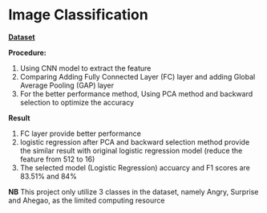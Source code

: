 # Image Classification

[**Dataset**](https://www.kaggle.com/datasets/sujaykapadnis/emotion-recognition-dataset/data?select=dataset)

**Procedure:**
  1. Using CNN model to extract the feature
  2. Comparing Adding Fully Connected Layer (FC) layer and adding Global Average Pooling (GAP) layer
  3. For the better performance method, Using PCA method and backward selection to optimize the accuracy

**Result**
  1. FC layer provide better performance
  2. logistic regression after PCA and backward selection method provide the similar result with original logistic regression model (reduce the feature from 512 to 16)
  3. The selected model (Logistic Regression) accuarcy and F1 scores are 83.51% and 84% 

**NB**
This project only utilize 3 classes in the dataset, namely Angry, Surprise and Ahegao, as the limited computing resource
